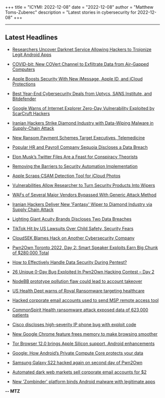 +++
title = "ICYMI: 2022-12-08"
date = "2022-12-08"
author = "Matthew Toms-Zuberec"
description = "Latest stories in cybersecurity for 2022-12-08"
+++

---------------------------------------------------------------------------
## Latest Headlines
- [Researchers Uncover Darknet Service Allowing Hackers to Trojonize Legit Android Apps](https://thehackernews.com/2022/12/researchers-uncover-darknet-service.html)

- [COVID-bit: New COVert Channel to Exfiltrate Data from Air-Gapped Computers](https://thehackernews.com/2022/12/covid-bit-new-covert-channel-to.html)

- [Apple Boosts Security With New iMessage, Apple ID, and iCloud Protections](https://thehackernews.com/2022/12/apple-boosts-security-with-new-imessage.html)

- [Best Year-End Cybersecurity Deals from Uptycs, SANS Institute, and Bitdefender](https://thehackernews.com/2022/12/best-year-end-cybersecurity-deals-from.html)

- [Google Warns of Internet Explorer Zero-Day Vulnerability Exploited by ScarCruft Hackers](https://thehackernews.com/2022/12/google-warns-of-internet-explorer-zero.html)

- [Iranian Hackers Strike Diamond Industry with Data-Wiping Malware in Supply-Chain Attack](https://thehackernews.com/2022/12/iranian-hackers-strike-diamond-industry.html)

- [New Ransom Payment Schemes Target Executives, Telemedicine](https://krebsonsecurity.com/2022/12/new-ransom-payment-schemes-target-executives-telemedicine/)

- [Popular HR and Payroll Company Sequoia Discloses a Data Breach](https://www.wired.com/story/sequoia-hr-data-breach/)

- [Elon Musk’s Twitter Files Are a Feast for Conspiracy Theorists](https://www.wired.com/story/twitter-files-qanon-conspiracy-theories/)

- [Removing the Barriers to Security Automation Implementation](https://www.securityweek.com/removing-barriers-security-automation-implementation)

- [Apple Scraps CSAM Detection Tool for iCloud Photos](https://www.securityweek.com/apple-scraps-csam-detection-tool-icloud-photos)

- [Vulnerabilities Allow Researcher to Turn Security Products Into Wipers](https://www.securityweek.com/vulnerabilities-allow-researcher-turn-security-products-wipers)

- [WAFs of Several Major Vendors Bypassed With Generic Attack Method](https://www.securityweek.com/wafs-several-major-vendors-bypassed-generic-attack-method)

- [Iranian Hackers Deliver New 'Fantasy' Wiper to Diamond Industry via Supply Chain Attack](https://www.securityweek.com/iranian-hackers-deliver-new-fantasy-wiper-diamond-industry-supply-chain-attack)

- [Lighting Giant Acuity Brands Discloses Two Data Breaches](https://www.securityweek.com/lighting-giant-acuity-brands-discloses-two-data-breaches)

- [TikTok Hit by US Lawsuits Over Child Safety, Security Fears](https://www.securityweek.com/tiktok-hit-us-lawsuits-over-child-safety-security-fears)

- [CloudSEK Blames Hack on Another Cybersecurity Company](https://www.securityweek.com/cloudsek-blames-hack-another-cybersecurity-company)

- [Pwn2Own Toronto 2022, Day 2: Smart Speaker Exploits Earn Big Chunk of $280,000 Total](https://www.securityweek.com/pwn2own-toronto-2022-day-2-smart-speaker-exploits-earn-big-chunk-280000-total)

- [How to Effectively Handle Data Security During Pentest?](https://cybersecuritynews.com/how-to-handle-data-during-pentest/)

- [26 Unique 0-Day Bug Exploited In Pwn2Own Hacking Contest – Day 2](https://cybersecuritynews.com/pwn2own-day-2/)

- [NodeBB prototype pollution flaw could lead to account takeover](https://portswigger.net/daily-swig/nodebb-prototype-pollution-flaw-could-lead-to-account-takeover)

- [US Health Dept warns of Royal Ransomware targeting healthcare](https://www.bleepingcomputer.com/news/security/us-health-dept-warns-of-royal-ransomware-targeting-healthcare/)

- [Hacked corporate email accounts used to send MSP remote access tool](https://www.bleepingcomputer.com/news/security/hacked-corporate-email-accounts-used-to-send-msp-remote-access-tool/)

- [CommonSpirit Health ransomware attack exposed data of 623,000 patients](https://www.bleepingcomputer.com/news/security/commonspirit-health-ransomware-attack-exposed-data-of-623-000-patients/)

- [Cisco discloses high-severity IP phone bug with exploit code](https://www.bleepingcomputer.com/news/security/cisco-discloses-high-severity-ip-phone-bug-with-exploit-code/)

- [New Google Chrome feature frees memory to make browsing smoother](https://www.bleepingcomputer.com/news/google/new-google-chrome-feature-frees-memory-to-make-browsing-smoother/)

- [Tor Browser 12.0 brings Apple Silicon support, Android enhancements](https://www.bleepingcomputer.com/news/security/tor-browser-120-brings-apple-silicon-support-android-enhancements/)

- [Google: How Android’s Private Compute Core protects your data](https://www.bleepingcomputer.com/news/security/google-how-android-s-private-compute-core-protects-your-data/)

- [Samsung Galaxy S22 hacked again on second day of Pwn2Own](https://www.bleepingcomputer.com/news/security/samsung-galaxy-s22-hacked-again-on-second-day-of-pwn2own/)

- [Automated dark web markets sell corporate email accounts for $2](https://www.bleepingcomputer.com/news/security/automated-dark-web-markets-sell-corporate-email-accounts-for-2/)

- [New 'Zombinder' platform binds Android malware with legitimate apps](https://www.bleepingcomputer.com/news/security/new-zombinder-platform-binds-android-malware-with-legitimate-apps/)

**-- MTZ**
